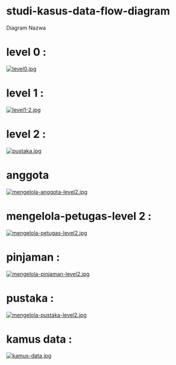 # studi-kasus-data-flow-diagram

Diagram Nazwa

# level 0 :
[![level0.jpg](https://i.postimg.cc/PrbCJnkw/level0.jpg)](https://postimg.cc/D8ZvpD0v)

# level 1 :
[![level1-2.jpg](https://i.postimg.cc/JhLDn2ML/level1-2.jpg)](https://postimg.cc/18v57M8C)

# level 2 :
[![pustaka.jpg](https://i.postimg.cc/kgtKDSSx/pustaka.jpg)](https://postimg.cc/dhwLxL41)

# anggota
[![mengelola-anggota-level2.jpg](https://i.postimg.cc/15FdbPNb/mengelola-anggota-level2.jpg)](https://postimg.cc/8j1wr24b)

# mengelola-petugas-level 2 :
[![mengelola-petugas-level2.jpg](https://i.postimg.cc/nVjSQZTM/mengelola-petugas-level2.jpg)](https://postimg.cc/Jt859ffW)

# pinjaman :
[![mengelola-pinjaman-level2.jpg](https://i.postimg.cc/JhYKGdkb/mengelola-pinjaman-level2.jpg)](https://postimg.cc/Y4gQPR89)

# pustaka :
[![mengelola-pustaka-level2.jpg](https://i.postimg.cc/05wfHrZX/mengelola-pustaka-level2.jpg)](https://postimg.cc/G9bG4LWv)


# kamus data :
[![kamus-data.jpg](https://i.postimg.cc/VvgJk2Sw/kamus-data.jpg)](https://postimg.cc/4HKf8Lb2)
